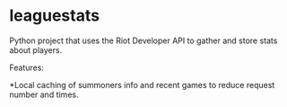 leaguestats
===========

Python project that uses the Riot Developer API to gather and store stats about players.

Features:

*Local caching of summoners info and recent games to reduce request number and times.
